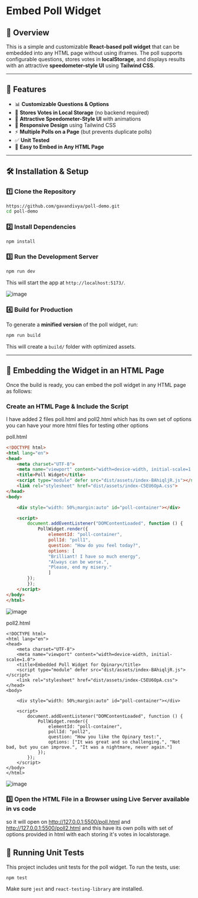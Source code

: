 # Embed Poll Widget

## 📌 Overview
This is a simple and customizable **React-based poll widget** that can be embedded into any HTML page without using iframes. The poll supports configurable questions, stores votes in **localStorage**, and displays results with an attractive **speedometer-style UI** using **Tailwind CSS**.

---

## 🚀 Features
- 📊 **Customizable Questions & Options**
- 💾 **Stores Votes in Local Storage** (no backend required)
- 🎨 **Attractive Speedometer-Style UI** with animations
- 🔄 **Responsive Design** using Tailwind CSS
- ⚡ **Multiple Polls on a Page** (but prevents duplicate polls)
- ✅ **Unit Tested**
- 📜 **Easy to Embed in Any HTML Page**

---

## 🛠️ Installation & Setup
### **1️⃣ Clone the Repository**
```sh
https://github.com/gavandivya/poll-demo.git
cd poll-demo
```

### **2️⃣ Install Dependencies**
```sh
npm install
```

### **3️⃣ Run the Development Server**
```sh
npm run dev
```
This will start the app at `http://localhost:5173/`.

![image](https://github.com/user-attachments/assets/1ed734be-fda3-4b2f-b207-adf9dbb73e74)


### **4️⃣ Build for Production**
To generate a **minified version** of the poll widget, run:
```sh
npm run build
```
This will create a `build/` folder with optimized assets.

---

## 📌 Embedding the Widget in an HTML Page
Once the build is ready, you can embed the poll widget in any HTML page as follows:

### **Create an HTML Page & Include the Script**

I have added 2 files poll.html and poll2.html which has its own set of options you can have your more html files for testing other options

poll.html

```html
<!DOCTYPE html>
<html lang="en">
<head>
    <meta charset="UTF-8">
    <meta name="viewport" content="width=device-width, initial-scale=1.0">
    <title>Poll Widget</title>
    <script type="module" defer src="dist/assets/index-BAhiqljR.js"></script>
    <link rel="stylesheet" href="dist/assets/index-C5EU6OpA.css">
</head>
<body>

    <div style="width: 50%;margin:auto" id="poll-container"></div>

    <script>
        document.addEventListener("DOMContentLoaded", function () {
            PollWidget.render({
                elementId: "poll-container",
                pollId: "poll1",
                question: "How do you feel today?",
                options: [
                "Brilliant! I have so much energy",
                "Always can be worse.",
                "Please, end my misery."
                ]            
        });
        });
    </script>
</body>
</html>

```

![image](https://github.com/user-attachments/assets/c51a82a7-e3f4-42e8-b6c8-579b07379414)

poll2.html

```
<!DOCTYPE html>
<html lang="en">
<head>
    <meta charset="UTF-8">
    <meta name="viewport" content="width=device-width, initial-scale=1.0">
    <title>Embedded Poll Widget for Opinary</title>
    <script type="module" defer src="dist/assets/index-BAhiqljR.js"></script>
    <link rel="stylesheet" href="dist/assets/index-C5EU6OpA.css">
</head>
<body>

    <div style="width: 50%;margin:auto" id="poll-container"></div>

    <script>
        document.addEventListener("DOMContentLoaded", function () {
            PollWidget.render({
                elementId: "poll-container",
                pollId: "poll2",
                question: "How you like the Opinary test:",
                options: ["It was great and so challenging.", "Not bad, but you can improve.", "It was a nightmare, never again."]
            });
        });
    </script>
</body>
</html>

```
![image](https://github.com/user-attachments/assets/b1e88634-9a4b-4c58-adf1-df563fcc037f)


### **3️⃣ Open the HTML File in a Browser using Live Server available in vs code**

so it will open on http://127.0.0.1:5500/poll.html and http://127.0.0.1:5500/poll2.html and this have its own polls with set of options provided in html with each storing it's votes in localstorage.

## 🧪 Running Unit Tests
This project includes unit tests for the poll widget. To run the tests, use:
```sh
npm test
```
Make sure `jest` and `react-testing-library` are installed.



